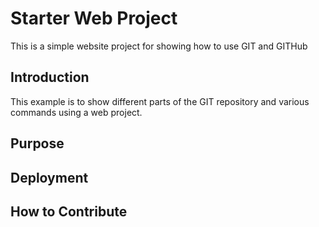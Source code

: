 # Starter Web Project

This is a simple website project for showing how to use GIT and GITHub

## Introduction

This example is to show different parts of the GIT repository and various commands using a web project.

## Purpose

## Deployment

## How to Contribute
